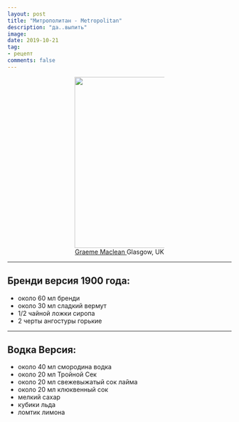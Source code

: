```yaml
---
layout: post
title: "Mитрополитан - Metropolitan"
description: "да..выпить"
image: 
date: 2019-10-21
tag:
- рецепт
comments: false
---
```


<center><img style="width:40vw;max-width:40%;height:auto" src="{{ site.url }}/assets/images/cocktails/manhattan.jpg"></center>

<center><a href="https://www.flickr.com/people/32426344@N00"> Graeme Maclean </a> Glasgow, UK</center>

---

## Бренди версия 1900 года:
- около 60 мл бренди
- около 30 мл сладкий вермут
- 1/2 чайной ложки сиропа
- 2 черты ангостуры горькие

---

## Водка Версия:
- около 40 мл смородина водка
- около 20 мл Тройной Сек
- около 20 мл свежевыжатый сок лайма
- около 20 мл клюквенный сок
- мелкий сахар
- кубики льда
- ломтик лимона